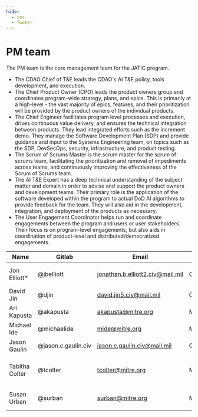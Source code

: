 ```yaml
---
hide:
  - toc
  - footer
---
```


# PM team

The PM team is the core management team for the JATIC program. 

- The CDAO Chief of T&E leads the CDAO's AI T&E policy, tools development, and execution. 
- The Chief Product Owner (CPO) leads the product owners group and coordinates program-wide strategy, plans, and epics. This is primarily at a high-level - the vast majority of epics, features, and their prioritization will be provided by the product owners of the individual products.
- The Chief Engineer facilitates program level processes and execution, drives continuous value delivery, and ensures the technical integration between products. They lead integrated efforts such as the increment demo. They manage the Software Development Plan (SDP) and provide guidance and input to the Systems Engineering team, on topics such as the SDP, DevSecOps, security, infrastructure, and product testing.
- The Scrum of Scrums Master is the scrum master for the scrum of scrums team, facilitating the prioritization and removal of impediments across teams, and continuously improving the effectiveness of the Scrum of Scrums team.
- The AI T&E Expert has a deep technical understanding of the subject matter and domain in order to advise and support the product owners and development teams. Their primary role is the application of the software developed within the program to actual DoD AI algorithms to provide feedback for the team. They will also aid in the development, integration, and deployment of the products as necessary.
- The User Engagement Coordinator helps run and coordinate engagements between the program and users or user stakeholders. Their focus is on program-level engagements, but also aids in coordination of product-level and distributed/democratized engagements.

| Name | Gitlab | Email | Org | Role |
| ---- | ------ | ----- | --- | ---- |
| Jon Elliott* | @jbelliott | jonathan.b.elliott2.civ@mail.mil | CDAO | Director of Assessment & Assurance |
| David Jin | @djin | david.jin5.civ@mail.mil | CDAO | JATIC PM |
| Ari Kapusta | @akapusta | akapusta@mitre.org | MITRE | Chief Engineer |
| Michael Ide | @michaelide | mide@mitre.org | MITRE | Release Train Engineer |
| Jason Gaulin | @jason.c.gaulin.civ | jason.c.gaulin.civ@mail.mil | CDAO | AI T&E Expert |
| Tabitha Colter | @tcolter | tcolter@mitre.org | MITRE | Strategic Outreach & Communication Lead |
| Susan Urban | @surban | surban@mitre.org | MITRE | User Engagement Coordinator |
